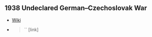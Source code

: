 ## 1938 Undeclared German–Czechoslovak War
- [Wiki](https://en.wikipedia.org/wiki/Sudetendeutsches_Freikorps\#Undeclared_German%E2%80%93Czechoslovak_War)
- > `` [link]
    